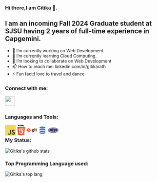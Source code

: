 ### Hi there,I am Gitika 👋.
<h2>I am an incoming Fall 2024 Graduate student at SJSU having 2 years of full-time experience in Capgemini.</h2>






- 🔭 I’m currently working on Web Development.
- 🌱 I’m currently learning Cloud Computing.
- 👯 I’m looking to collaborate on Web Development
- 📫 How to reach me: linkedin.com/in/gitikarath
- ⚡ Fun fact:I love to travel and dance.



### Connect with me:

<img height="32" width="32"  src="https://cdn.jsdelivr.net/npm/simple-icons@v4/icons/linkedin.svg" />



### Languages and Tools:
<img align="left" alt="Js" width="35px" src="https://raw.githubusercontent.com/github/explore/80688e429a7d4ef2fca1e82350fe8e3517d3494d/topics/javascript/javascript.png"/>
<img align="left" alt="Js" width="35px" src="https://raw.githubusercontent.com/github/explore/80688e429a7d4ef2fca1e82350fe8e3517d3494d/topics/html/html.png"/>
<img align="left" alt="Js" width="35px" src="https://raw.githubusercontent.com/github/explore/80688e429a7d4ef2fca1e82350fe8e3517d3494d/topics/git/git.png"/>
<img align="left" alt="Js" width="35px" src="https://raw.githubusercontent.com/github/explore/80688e429a7d4ef2fca1e82350fe8e3517d3494d/topics/sql/sql.png"/>
<img align="left" alt="Js" width="35px" src="https://raw.githubusercontent.com/github/explore/80688e429a7d4ef2fca1e82350fe8e3517d3494d/topics/php/php.png"/>
<br>



### My Status:

<img float="left" alt="Gitika's github stats" src="https://github-readme-stats.vercel.app/api?username=gitika123&show_icons=true&theme=merko"/>



### Top Programming Language used:

<img float="left" alt="Gitika's top lang" src="https://github-readme-stats.vercel.app/api/top-langs/?username=gitika123&theme=merko"/>






